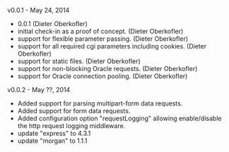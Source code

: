v0.0.1 - May 24, 2014

* 0.0.1 (Dieter Oberkofler)
* initial check-in as a proof of concept. (Dieter Oberkofler)
* support for flexible parameter passing. (Dieter Oberkofler)
* support for all required cgi parameters including cookies. (Dieter Oberkofler)
* support for static files. (Dieter Oberkofler)
* support for non-blocking Oracle requests. (Dieter Oberkofler)
* support for Oracle connection pooling. (Dieter Oberkofler)

v0.0.2 - May ??, 2014

* Added support for parsing multipart-form data requests.
* Added support for form data requests.
* Added configuration option "requestLogging" allowing enable/disable the http request logging middleware.
* update "express" to 4.3.1
* update "morgan" to 1.1.1

